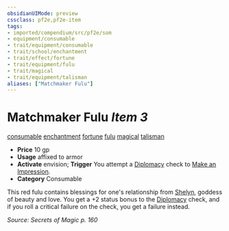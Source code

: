 ```yaml
---
obsidianUIMode: preview
cssclass: pf2e,pf2e-item
tags:
- imported/compendium/src/pf2e/som
- equipment/consumable
- trait/equipment/consumable
- trait/school/enchantment
- trait/effect/fortune
- trait/equipment/fulu
- trait/magical
- trait/equipment/talisman
aliases: ["Matchmaker Fulu"]
---
```

# Matchmaker Fulu *Item 3*  
[consumable](consumable.md)  [enchantment](enchantment.md)  [fortune](fortune.md)  [fulu](fulu-som.md)  [magical](magical.md)  [talisman](talisman.md)  

- **Price** 10 gp
- **Usage** affixed to armor
- **Activate** envision; **Trigger** You attempt a [Diplomacy](../../skills.md#Diplomacy) check to [Make an Impression](make-an-impression.md).
- **Category** Consumable

This red fulu contains blessings for one's relationship from [Shelyn](../../setting/deities/shelyn.md), goddess of beauty and love. You get a +2 status bonus to the [Diplomacy](../../skills.md#Diplomacy) check, and if you roll a critical failure on the check, you get a failure instead.

*Source: Secrets of Magic p. 160*